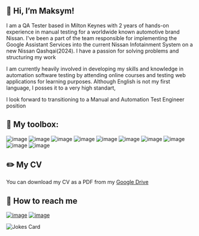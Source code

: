 ## 👋 Hi, I’m Maksym!
I am a QA Tester based in Milton Keynes with 2 years of hands-on experience in manual testing for a worldwide known automotive brand Nissan. I've been a part of the team responsible for implementing the Google Assistant Services into the current Nissan Infotainment System on a new Nissan Qashqai(2024). I have a passion for solving problems and structuring my work

I am currently heavily involved in developing my skills and knowledge in automation software testing by attending online courses and testing web applications for learning purposes. Although English is not my first language, I posses it to a very high standart,

I look forward to transitioning to a Manual and Automation Test Engineer position

## 🧰 My toolbox:
![image](https://github.com/user-attachments/assets/e0982002-dd17-4095-aae9-5641747655df) ![image](https://github.com/user-attachments/assets/83d2aca0-9d1a-454f-807d-07efb85f24da) ![image](https://github.com/user-attachments/assets/880d5299-ac53-4d41-a44d-a18d441002a0) ![image](https://github.com/user-attachments/assets/9e96e161-3286-40c2-a142-6b52367643fb) 
![image](https://github.com/user-attachments/assets/1783e7f7-c1ee-4f9d-81d7-6e725d69c16c) ![image](https://github.com/user-attachments/assets/18aab68d-af5a-45a9-ac6c-05f3338cf6ea) ![image](https://github.com/user-attachments/assets/9d15d0e5-f27b-4fd8-8082-8a1338c66885) ![image](https://github.com/user-attachments/assets/d9142054-a70f-4aec-8404-c7d0f2641790) ![image](https://github.com/user-attachments/assets/c23b3615-6144-4ea0-8452-609b76040464) ![image](https://github.com/user-attachments/assets/92e41e5b-ab23-494c-a6bb-93c6fe8ca810)

## ✏️ My CV
You can download my CV as a PDF from my [Google Drive](https://drive.google.com/drive/folders/1iwNbirN11Gb901zWE23jsEagElMMGecy?usp=sharing)

## 💬 How to reach me
[![image](https://github.com/user-attachments/assets/b5a9ffca-61e1-4a7c-a4e6-6b1d8827ec85)](https://t.me/max_vn/) [![image](https://github.com/user-attachments/assets/03ad1ac3-cc36-4aa8-8f95-4756a047e334)](mailto:maksym.buriakk@gmail.com)

<!-- Markdown -->

![Jokes Card](https://readme-jokes.vercel.app/api)


